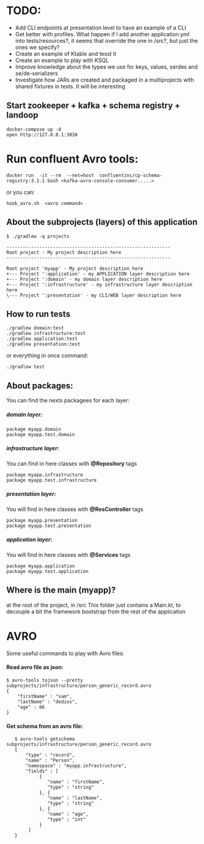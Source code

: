 # TODO:
- Add CLI endpoints at presentation level to have an example of a CLI
- Get better with profiles. What happen if I add another application.yml into tests/resources?, it seems that override the one in /src?, but just the ones we specify?
- Create an example of Ktable and tesst it
- Create an example to play with KSQL
- Improve knowledge about the types we use for keys, values, serdes and se/de-serializers
- Investigate how JARs are created and packaged in a multiprojects with shared fixtures in tests. It will be interesting


## Start zookeeper + kafka + schema registry + landoop

```
docker-compose up -d
open http://127.0.0.1:3030
```

# Run confluent Avro tools:

```
docker run  -it --rm  --net=host  confluentinc/cp-schema-registry:3.1.1 bash <kafka-avro-console-consumer.....>
```

or you can:

```
hook_avro.sh  <avro command>
```

## About the subprojects (layers) of this application
```
$ ./gradlew -q projects

------------------------------------------------------------
Root project - My project description here
------------------------------------------------------------

Root project 'myapp' - My project description here
+--- Project ':application' - my APPLICATION layer description here
+--- Project ':domain' - my domain layer description here
+--- Project ':infrastructure' - my infrastructure layer description here
\--- Project ':presentation' - my CLI/WEB layer description here
```

## How to run tests

```
./gradlew domain:test
./gradlew infrastructure:test
./gradlew application:test
./gradlew presentation:test
```

or everything in once command:
```
./gradlew test
```

## About packages:
You can find the nexts packagees for each layer:

##### domain layer:
```
package myapp.domain
package myapp.test.domain
```

##### infrastructure layer: 
You can find in here classes with **@Repository** tags
```
package myapp.infrastructure
package myapp.test.infrastructure
```

##### presentation layer: 
You will find in here classes with **@ResController** tags
```
package myapp.presentation
package myapp.test.presentation
```

##### application layer: 
You will find in here classes with **@Services** tags
```
package myapp.application
package myapp.test.application
```

## Where is the main (myapp)?
at the root of the project, in /src
This folder just contains a Main.kt, to decouple a bit the framework bootstrap from the rest of the application

# AVRO
Some useful commands to play with Avro files:

#### Read avro file as json:
```
$ avro-tools tojson --pretty subprojects/infrastructure/person_generic_record.avro
{
    "firstName" : "sam",
    "lastName" : "dedios",
    "age" : 66
}
```

#### Get schema from an avro file:
```
   $ avro-tools getschema subprojects/infrastructure/person_generic_record.avro
   {
       "type" : "record",
       "name" : "Person",
       "namespace" : "myapp.infrastructure",
       "fields" : [ 
            {
               "name" : "firstName",
               "type" : "string"
            }, {
               "name" : "lastName",
               "type" : "string"
            }, {
               "name" : "age",
               "type" : "int"
            } 
        ]
   }
```
